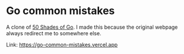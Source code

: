 # Go common mistakes

A clone of [50 Shades of Go](http://devs.cloudimmunity.com/gotchas-and-common-mistakes-in-go-golang/). I made this because the original webpage always redirect me to somewhere else.

Link: https://go-common-mistakes.vercel.app
